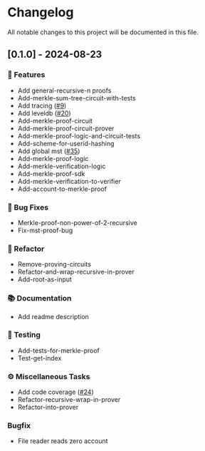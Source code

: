 # Changelog

All notable changes to this project will be documented in this file.

## [0.1.0] - 2024-08-23

### 🚀 Features

- Add general-recursive-n proofs
- Add-merkle-sum-tree-circuit-with-tests
- Add tracing ([#9](https://github.com/okx/proof-of-reserves-v2/pull/9))
- Add leveldb ([#20](https://github.com/okx/proof-of-reserves-v2/pull/20))
- Add-merkle-proof-circuit
- Add-merkle-proof-circuit-prover
- Add-merkle-proof-logic-and-circuit-tests
- Add-scheme-for-userid-hashing
- Add global mst ([#35](https://github.com/okx/proof-of-reserves-v2/issues/35))
- Add-merkle-proof-logic
- Add-merkle-verification-logic
- Add-merkle-proof-sdk
- Add-merkle-verification-to-verifier
- Add-account-to-merkle-proof

### 🐛 Bug Fixes

- Merkle-proof-non-power-of-2-recursive
- Fix-mst-proof-bug

### 🚜 Refactor

- Remove-proving-circuits
- Refactor-and-wrap-recursive-in-prover
- Add-root-as-input

### 📚 Documentation

- Add readme description

### 🧪 Testing

- Add-tests-for-merkle-proof
- Test-get-index

### ⚙️ Miscellaneous Tasks

- Add code coverage ([#24](https://github.com/okx/proof-of-reserves-v2/pull/24))
- Refactor-recursive-wrap-in-prover
- Refactor-into-prover

### Bugfix

- File reader reads zero account

<!-- generated by git-cliff -->
